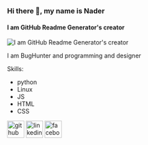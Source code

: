 ### Hi there 👋, my name is Nader
#### I am GitHub Readme Generator's creator
![I am GitHub Readme Generator's creator](https://scontent-fra3-2.xx.fbcdn.net/v/t39.30808-6/335121897_1365609957587866_4702675795938327755_n.jpg?_nc_cat=104&ccb=1-7&_nc_sid=6ee11a&_nc_ohc=SvQ-fUg04jQQ7kNvgEmayj3&_nc_ht=scontent-fra3-2.xx&oh=00_AYDzE6lmXqjtARXThrOQ8u2XMdItFx1Hx4Mb8eUtkvEsXg&oe=6695B736)

I am BugHunter and programming and designer

Skills: 
* python
* Linux 
* JS 
* HTML 
* CSS



[<img src='https://cdn.jsdelivr.net/npm/simple-icons@3.0.1/icons/github.svg' alt='github' height='40'>](https://github.com/NaderAmeen-AA)  [<img src='https://cdn.jsdelivr.net/npm/simple-icons@3.0.1/icons/linkedin.svg' alt='linkedin' height='40'>](https://www.linkedin.com/in/https://www.linkedin.com/in/nader-alhwamail-532907314//)  [<img src='https://cdn.jsdelivr.net/npm/simple-icons@3.0.1/icons/facebook.svg' alt='facebook' height='40'>](https://www.facebook.com/https://www.facebook.com/profile.php?id=100090752036852)  

